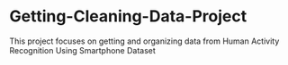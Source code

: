 # Getting-Cleaning-Data-Project
This project focuses on getting and organizing data from Human Activity Recognition Using Smartphone Dataset
